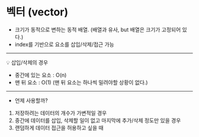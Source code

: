 # 벡터 (vector)
- 크기가 동적으로 변하는 동적 배열. (배열과 유사, but 배열은 크기가 고정되어 있다.)
- index를 기반으로 요소를 삽입/삭제/접근 가능
---

💡 삽입/삭제의 경우
- 중간에 있는 요소 : O(n)
- 맨 뒤 요소 : O(1) (맨 뒤 요소는 하나씩 밀려야할 상황이 없다.)

---

- 언제 사용할까?
1. 저장하려는 데이터의 개수가 가변적일 경우
2. 중간에 데이터를 삽입, 삭제할 일이 없고 마지막에 추가/삭제 정도만 있을 경우
3. 랜덤하게 데이터 접근을 허용하고 싶을 때
